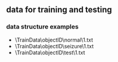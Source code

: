 ## data for training and testing

### data structure examples
- \TrainData\objectID\normal\1.txt
- \TrainData\objectID\seizure\1.txt
- \TrainData\objectID\test\1.txt